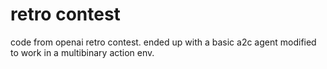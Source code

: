 
# retro contest

code from openai retro contest. ended up with a basic a2c agent modified to work in a multibinary action env. 

